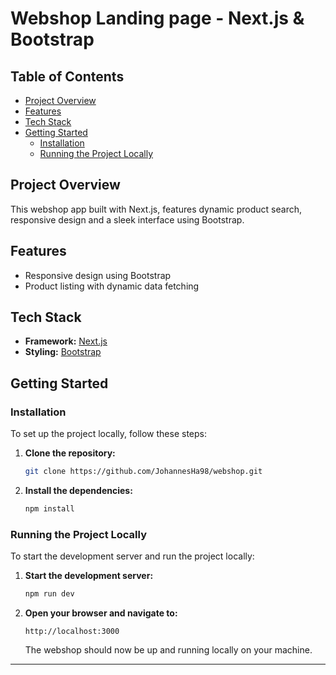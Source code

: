 # Webshop Landing page - Next.js & Bootstrap

## Table of Contents

- [Project Overview](#project-overview)
- [Features](#features)
- [Tech Stack](#tech-stack)
- [Getting Started](#getting-started)
  - [Installation](#installation)
  - [Running the Project Locally](#running-the-project-locally)

## Project Overview

This webshop app built with Next.js, features dynamic product search, responsive design and a sleek interface using Bootstrap.

## Features

- Responsive design using Bootstrap
- Product listing with dynamic data fetching

## Tech Stack

- **Framework:** [Next.js](https://nextjs.org/)
- **Styling:** [Bootstrap](https://getbootstrap.com/)

## Getting Started

### Installation

To set up the project locally, follow these steps:

1. **Clone the repository:**

   ```bash
   git clone https://github.com/JohannesHa98/webshop.git
   ```

2. **Install the dependencies:**

   ```bash
   npm install
   ```

### Running the Project Locally

To start the development server and run the project locally:

1. **Start the development server:**

   ```bash
   npm run dev
   ```

2. **Open your browser and navigate to:**

   ```
   http://localhost:3000
   ```

   The webshop should now be up and running locally on your machine.

---
